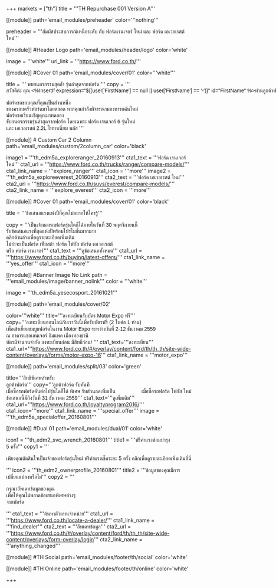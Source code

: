 +++
markets = ["th"]
title = '''TH Repurchase 001 Version A'''


[[module]]
path='email_modules/preheader'
color='''nothing'''

preheader = '''สัมผัสประสบการณ์เหนือระดับ กับ ฟอร์ดเรนเจอร์ ใหม่ และ ฟอร์ด เอเวอเรสต์ ใหม่'''

[[module]] #Header Logo
path='email_modules/header/logo'
color='white'

  image = '''white'''
  url_link = '''https://www.ford.co.th/'''

[[module]] #Cover 01
path='email_modules/cover/01'
color='''white'''

  title = '''
    <span style="font-family:Tahoma, Verdana, Sans-serif;white-space:nowrap;">พบยนตรกรรมสุดล้ำ</span>
    <span style="font-family:Tahoma, Verdana, Sans-serif;white-space:nowrap;">รุ่นล่าสุดจากฟอร์ด</span>
  '''
  copy = '''<span style="font-family:Tahoma, Verdana, Sans-serif">
<span style="font-family:Tahoma, Verdana, Sans-serif;white-space:nowrap;">สวัสดีค่ะ คุณ <%InsertIf expression="${(user['FirstName'] == null || user['FirstName'] == '-')}" id="FirstName" %>ท่านลูกค้าฟอร์ด<%/InsertIf%> <%InsertElse%> <%${user['FirstName']}%> <%/InsertElse%></span><br /><br />
<span style="font-family:Tahoma, Verdana, Sans-serif;white-space:nowrap;">ฟอร์ดขอขอบคุณที่คุณเป็นส่วนหนึ่ง</span><br /><span style="font-family:Tahoma, Verdana, Sans-serif;">ของ</span><span style="font-family:Tahoma, Verdana, Sans-serif;white-space:nowrap;">ครอบครัวฟอร์ดมาโดยตลอด</span>
<span style="font-family:Tahoma, Verdana, Sans-serif;white-space:nowrap;">หากคุณกำลังพิจารณามองหารถคันใหม่</span>
<span style="font-family:Tahoma, Verdana, Sans-serif;white-space:nowrap;">ฟอร์ดขอเรียนเชิญคุณมาทดลอง</span><br />
<span style="font-family:Tahoma, Verdana, Sans-serif;white-space:nowrap;">ขับยนตรกรรมรุ่นล่าสุดจากฟอร์ด</span>
<span style="font-family:Tahoma, Verdana, Sans-serif;white-space:nowrap;">โดยเฉพาะ ฟอร์ด เรนเจอร์ 6 รุ่นใหม่</span>
<span style="font-family:Tahoma, Verdana, Sans-serif;white-space:nowrap;">และ เอเวอเรสต์ 2.2L ไททาเนี่ยม พลัส</span>
</span>'''

[[module]] # Custom Car 2 Column
path='email_modules/custom/2column_car'
color='black'

  image1 = '''th_edm5a_exploreranger_20160913'''
  cta1_text = '''<span style="font-family:Tahoma, Verdana, Sans-serif">ฟอร์ด เรนเจอร์ ใหม่</span>'''
  cta1_url = '''https://www.ford.co.th/trucks/ranger/compare-models/'''
  cta1_link_name = '''explore_ranger'''
  cta1_icon = '''more'''
  image2 = '''th_edm5a_exploreeverest_20160913'''
  cta2_text = '''<span style="font-family:Tahoma, Verdana, Sans-serif">ฟอร์ด เอเวอเรสต์ ใหม่</span>'''
  cta2_url = '''https://www.ford.co.th/suvs/everest/compare-models/'''
  cta2_link_name = '''explore_everest'''
  cta2_icon = '''more'''

[[module]] #Cover 01
path='email_modules/cover/01'
color='black'

  title = '''<span style="font-family:Tahoma, Verdana, Sans-serif; white-space:nowrap;">ข้อเสนอแรงแห่งปีที่</span><span style="font-family:Tahoma, Verdana, Sans-serif;">คุณ</span><span style="font-family:Tahoma, Verdana, Sans-serif; white-space:nowrap;">ไม่อยากให้ใครรู้</span>'''
  
  copy = '''<span style="font-family:Tahoma, Verdana, Sans-serif;white-space:nowrap;">เป็นเจ้าของรถฟอร์ดรุ่นใดก็ได้ภายในวันที่ 30 พฤศจิกายนนี้ </span><br />
  <span style="font-family:Tahoma, Verdana, Sans-serif;white-space:nowrap;">รับข้อเสนอแรงที่สุดแห่งปีพร้อมโปรโมชั่นมากมาย</span><br />
  <span style="font-family:Tahoma, Verdana, Sans-serif;white-space:nowrap;">คลิกด้านล่างเพื่อดูรายละเอียดเพิ่มเติม</span><br />
  <span style="font-family:Tahoma, Verdana, Sans-serif;white-space:nowrap;">ไม่ว่าจะเป็นฟอร์ด เฟียสต้า</span>
  <span style="font-family:Tahoma, Verdana, Sans-serif;white-space:nowrap;"> ฟอร์ด โฟกัส</span>
  <span style="font-family:Tahoma, Verdana, Sans-serif;white-space:nowrap;">ฟอร์ด เอเวอเรสต์</span><br />
  <span style="font-family:Tahoma, Verdana, Sans-serif;white-space:nowrap;">หรือ ฟอร์ด เรนเจอร์</span>'''
  cta1_text = '''<span style="font-family:Tahoma, Verdana, Sans-serif">ดูข้อเสนอทั้งหมด</span>'''
  cta1_url = '''https://www.ford.co.th/buying/latest-offers/'''
  cta1_link_name = '''yes_offer'''
  cta1_icon = '''more'''

[[module]] #Banner Image No Link
path = '''email_modules/image/banner_nolink'''
color = '''white'''

  image = '''th_edm5a_yesecosport_20161021'''

[[module]]
path='email_modules/cover/02'

color='''white'''
title='''<span style="font-family:Tahoma, Verdana, Sans-serif;white-space:nowrap;">ลงทะเบียนรับบัตร</span>
<span style="font-family:Tahoma, Verdana, Sans-serif;white-space:nowrap;">Motor Expo ฟรี</span>'''
copy='''<span style="font-family:Tahoma, Verdana, Sans-serif;white-space:nowrap;">ลงทะเบียนออนไลน์กับเราวันนี้เพื่อรับบัตรฟรี</span> 
<span style="font-family:Tahoma, Verdana, Sans-serif;white-space:nowrap;">(2 ใบต่อ 1 ท่าน)</span>
<span style="font-family:Tahoma, Verdana, Sans-serif;white-space:nowrap;">เพื่อเข้าเยี่ยมชมบูธฟอร์ดในงาน Motor Expo</span>
<span style="font-family:Tahoma, Verdana, Sans-serif;white-space:nowrap;">ระหว่างวันที่ 2-12 ธันวาคม 2559</span>
<span style="font-family:Tahoma, Verdana, Sans-serif;white-space:nowrap;">ณ อาคารแชลเลนเจอร์ อิมแพค</span>
<span style="font-family:Tahoma, Verdana, Sans-serif;white-space:nowrap;">เมืองทองธานี</span><br />
<span style="font-family:Tahoma, Verdana, Sans-serif;white-space:nowrap;">บัตรมีจำนวนจำกัด</span>
<span style="font-family:Tahoma, Verdana, Sans-serif;white-space:nowrap;">ลงทะเบียนก่อน มีสิทธิ์ก่อน!</span>
'''
cta1_text='''<span style="font-family:Tahoma, Verdana, Sans-serif">ลงทะเบียน</span>'''
cta1_url='''https://www.ford.co.th/#/overlay/content/ford/th/th_th/site-wide-content/overlays/forms/motor-expo-16'''
cta1_link_name = '''motor_expo'''

[[module]]
path='email_modules/split/03'
color='green'

title='''<span style="font-family:Tahoma, Verdana, Sans-serif">สิทธิพิเศษสำหรับ<br />ลูกค้าฟอร์ด</span>'''
copy='''<span style="font-family:Tahoma, Verdana, Sans-serif;white-space:nowrap;">ลูกค้าฟอร์ด รับทันที</span> 
<span style="color:#FFFFFF;white-space:nowrap;font-family:Tahoma, Verdana;">ส่วนลด 10,000 บาท</span>
<span style="font-family:Tahoma, Verdana, Sans-serif;white-space:nowrap;">เมื่อซื้อรถฟอร์ดคันต่อไปรุ่นใดก็ได้</span>
<span style="font-family:Tahoma, Verdana, Sans-serif;white-space:nowrap;">พิเศษ รับส่วนลดเพิ่มเป็น </span><span style="color:#FFFFFF;white-space:nowrap;font-family:Tahoma, Verdana;">20,000 บาท</span> 
<span style="font-family:Tahoma, Verdana, Sans-serif;white-space:nowrap;">เมื่อซื้อรถฟอร์ด โฟกัส ใหม่</span> 
<span style="font-family:Tahoma, Verdana, Sans-serif;white-space:nowrap;">ข้อเสนอนี้มีถึงวันที่ 31 ธันวาคม 2559</span>'''
cta1_text='''<span style="font-family:Tahoma, Verdana, Sans-serif">ดูเพิ่มเติม</span>'''
cta1_url='''https://www.ford.co.th/loyaltyprogram2016/'''
cta1_icon='''more'''
cta1_link_name = '''special_offer'''
image = '''th_edm5a_specialoffer_20160801'''

[[module]] #Dual 01
path='email_modules/dual/01'
color='white'

  icon1 = '''th_edm2_svc_wrench_20160801'''
  title1 = '''<span style="font-family:Tahoma, Verdana, Sans-serif">ฟรีค่าแรงซ่อมบำรุง<br />5 ครั้ง</span>'''
  copy1 = '''<span style="font-family:Tahoma, Verdana, Sans-serif">
  
<span style=" white-space:nowrap;">เพียงคุณตัดสินใจเป็นเจ้าของฟอร์ดรุ่นใหม่</span> 
<span style=" white-space:nowrap;">ฟรีค่าแรงเช็คระยะ 5 ครั้ง</span> 
<span style=" white-space:nowrap;">คลิกเพื่อดูรายละเอียดเพิ่มเติมที่นี่</span>

</span>'''
  icon2 = '''th_edm2_ownerprofile_20160801'''
  title2 = '''<span style="font-family:Tahoma, Verdana, Sans-serif">ข้อมูลของคุณมีการ<br />เปลี่ยนแปลงหรือไม่</span>'''
  copy2 = '''<span style="font-family:Tahoma, Verdana, Sans-serif">
  
กรุณาอัพเดทข้อมูลของคุณ <br />
<span style=" white-space:nowrap;">เพื่อให้คุณ</span><span style=" white-space:nowrap;">ไม่พลาด</span><span style=" white-space:nowrap;">ข้อเสนอ</span><span style=" white-space:nowrap;">พิเศษ</span>ต่างๆ <br />
<span style=" white-space:nowrap;">จากฟอร์ด</span>
  
</span>'''
  cta1_text = '''<span style="font-family:Tahoma, Verdana, Sans-serif">ค้นหาตัวแทนจำหน่าย</span>'''
  cta1_url = '''https://www.ford.co.th/locate-a-dealer/'''
  cta1_link_name = '''find_dealer'''
  cta2_text = '''<span style="font-family:Tahoma, Verdana, Sans-serif">อัพเดทข้อมูล</span>'''
  cta2_url = '''https://www.ford.co.th/#/overlay/content/ford/th/th_th/site-wide-content/overlays/form-overlay/login'''
  cta2_link_name = '''anything_changed'''


[[module]] #TH Social
path='email_modules/footer/th/social'
color='white'

[[module]] #TH Online
path='email_modules/footer/th/online'
color='white'

+++